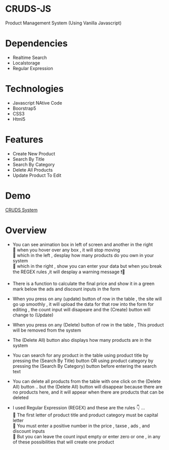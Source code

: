 # CRUDS-JS
Product Management System (Using Vanilla  Javascript)
# Dependencies
- Realtime Search
- Localstorage
- Regular Expression
# Technologies 
- Javascript NAtive Code
- Boorstrap5
- CSS3
- Html5
# Features
- Create New Product
- Search By Title
- Search By Category
- Delete All Products
- Update Product To Edit
# Demo
<a href="https://ahmedeid1998.github.io/CRUDS-JS/">CRUDS System</a>

# Overview
- You can see animation box in left of screen and another in the right
   <br>🔶 when you hover over any box , it will stop moving
   <br>🔶 which in the left , desplay how many products do you own in your system
   <br>🔶 which in the right , show you can enter your data but when you break the REGEX  rules ,it will desplay a warning message ❗🚫

- There is a function to calculate the final price and show it in a green mark below the ads and discount inputs in the form

- When you press on any (update) button of row in the table , the site will go up smoothly , it will upload the data for that row into the form for editing , the count input will disapeare and the (Create) button will change to (Update)

- When you press on any (Delete) button of row in the table , This product will be removed from the system

- The (Delete All) button also displays how many products are in the system

- You can search for any product in the table using product title by pressing the (Search By Title) button OR using product category by pressing the (Search By Category) button before entering the search text

- You can delete all products from the table with one click on the (Delete All) button .. but the (Delete All) button will disappear because there are no products here, and it will appear when there are products that can be deleted

- I used Regular Expression (REGEX) and these are the rules 👇 ...
<br>🔷 The first letter of product title and product category must be capital letter
<br>🔷 You must enter a positive number in the price , taxse , ads , and discount inputs
<br>🔷 But you can leave the count input empty or enter zero or one , in any of these possibilities that will create one product
